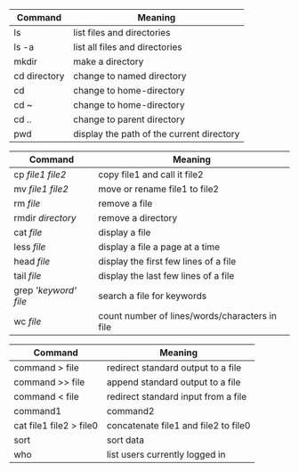 
| Command	      | Meaning                                       |
|---------------|------------------------------------------------|
| ls	          | list files and directories                    |
| ls -a	        | list all files and directories                |
| mkdir	        | make a directory                              |
| cd directory	| change to named directory                     |
| cd	          | change to home-directory                      |
| cd ~	        | change to home-directory                      |
| cd ..	        | change to parent directory                    | 
| pwd	          | display the path of the current directory     |

| Command | Meaning |
|---------|---------|
| cp _file1 file2_ | copy file1 and call it file2 |
| mv _file1 file2_ | move or rename file1 to file2 |
| rm _file_ | remove a file |
| rmdir _directory_ | remove a directory |
| cat _file_ | display a file |
| less _file_ | display a file a page at a time |
| head _file_ | display the first few lines of a file |
| tail _file_ | display the last few lines of a file |
| grep _'keyword' file_ | search a file for keywords |
| wc _file_ | count number of lines/words/characters in file |

| Command | Meaning |
|--------------------------|---------|
| command > file           | redirect standard output to a file |
| command >> file          | append standard output to a file |
| command < file           | redirect standard input from a file |
| command1                 | command2 | pipe the output of command1 to the input of command2 |
| cat file1 file2 > file0  | concatenate file1 and file2 to file0 |
| sort                     | sort data |
| who                      | list users currently logged in |
